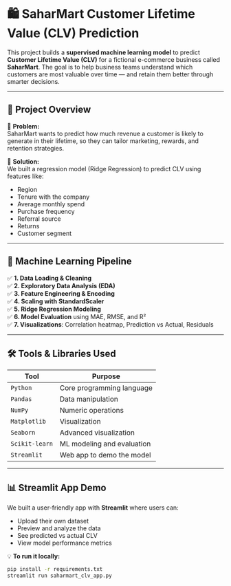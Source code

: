# 🛍️ SaharMart Customer Lifetime Value (CLV) Prediction

This project builds a **supervised machine learning model** to predict **Customer Lifetime Value (CLV)** for a fictional e-commerce business called **SaharMart**. The goal is to help business teams understand which customers are most valuable over time — and retain them better through smarter decisions.

---

## 🚀 Project Overview

📌 **Problem:**  
SaharMart wants to predict how much revenue a customer is likely to generate in their lifetime, so they can tailor marketing, rewards, and retention strategies.

📌 **Solution:**  
We built a regression model (Ridge Regression) to predict CLV using features like:
- Region
- Tenure with the company
- Average monthly spend
- Purchase frequency
- Referral source
- Returns
- Customer segment

---

## 🧠 Machine Learning Pipeline

✅ **1. Data Loading & Cleaning**  
✅ **2. Exploratory Data Analysis (EDA)**  
✅ **3. Feature Engineering & Encoding**  
✅ **4. Scaling with StandardScaler**  
✅ **5. Ridge Regression Modeling**  
✅ **6. Model Evaluation** using MAE, RMSE, and R²  
✅ **7. Visualizations**: Correlation heatmap, Prediction vs Actual, Residuals

---

## 🛠️ Tools & Libraries Used

| Tool           | Purpose                         |
|----------------|----------------------------------|
| `Python`       | Core programming language        |
| `Pandas`       | Data manipulation                |
| `NumPy`        | Numeric operations               |
| `Matplotlib`   | Visualization                    |
| `Seaborn`      | Advanced visualization           |
| `Scikit-learn` | ML modeling and evaluation       |
| `Streamlit`    | Web app to demo the model        |

---

## 📊 Streamlit App Demo

We built a user-friendly app with **Streamlit** where users can:

- Upload their own dataset
- Preview and analyze the data
- See predicted vs actual CLV
- View model performance metrics

💡 **To run it locally:**

```bash
pip install -r requirements.txt
streamlit run saharmart_clv_app.py
